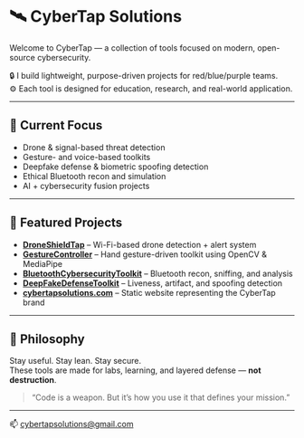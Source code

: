 # 🛰️ CyberTap Solutions

Welcome to CyberTap — a collection of tools focused on modern, open-source cybersecurity.

🔒 I build lightweight, purpose-driven projects for red/blue/purple teams.  
⚙️ Each tool is designed for education, research, and real-world application.

---

## 🚧 Current Focus  
- Drone & signal-based threat detection  
- Gesture- and voice-based toolkits  
- Deepfake defense & biometric spoofing detection  
- Ethical Bluetooth recon and simulation  
- AI + cybersecurity fusion projects

---

## 🔗 Featured Projects  
- **[DroneShieldTap](https://github.com/CyberTapSolutions/DroneShieldTap)** – Wi-Fi-based drone detection + alert system  
- **[GestureController](https://github.com/CyberTapSolutions/GestureController)** – Hand gesture-driven toolkit using OpenCV & MediaPipe  
- **[BluetoothCybersecurityToolkit](https://github.com/CyberTapSolutions/BluetoothCybersecurityToolkit)** – Bluetooth recon, sniffing, and analysis  
- **[DeepFakeDefenseToolkit](https://github.com/CyberTapSolutions/DeepFakeDefenseToolkit)** – Liveness, artifact, and spoofing detection  
- **[cybertapsolutions.com](https://github.com/CyberTapSolutions/cybertapsolutions.com)** – Static website representing the CyberTap brand

---

## 🧠 Philosophy  
Stay useful. Stay lean. Stay secure.  
These tools are made for labs, learning, and layered defense — **not destruction**.

> “Code is a weapon. But it’s how you use it that defines your mission.”

---

📫 [cybertapsolutions@gmail.com](mailto:cybertapsolutions@gmail.com)
